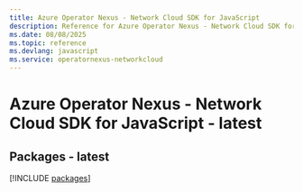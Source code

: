 ```yaml
---
title: Azure Operator Nexus - Network Cloud SDK for JavaScript
description: Reference for Azure Operator Nexus - Network Cloud SDK for JavaScript
ms.date: 08/08/2025
ms.topic: reference
ms.devlang: javascript
ms.service: operatornexus-networkcloud
---
```

# Azure Operator Nexus - Network Cloud SDK for JavaScript - latest
## Packages - latest
[!INCLUDE [packages](operator-nexus---network-cloud-index.md)]